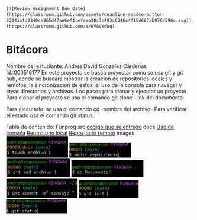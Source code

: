     [![Review Assignment Due Date](https://classroom.github.com/assets/deadline-readme-button-22041afd0340ce965d47ae6ef1cefeee28c7c493a6346c4f15d667ab976d596c.svg)](https://classroom.github.com/a/WV8VkdWq)
# Bitácora
Nombre del estudiante: Andres David Gonzalez Cardenas  
Id.:000516177
En este proyecto se busca proyectar como se usa git y git hub, donde se buscara mostrar la creacion de repositorios locales y remotos, la sincronizacion de estos, el uso de la consola para navegar y crear directorios y archivos.
Los pasos para clonar y ejecutar un proyecto
Para clonar el proyecto se usa el comando git clone -link del documento-

Para ejecutarlo: se usa el comando cd -nombre del archivo-
Para verificar el estado usa el comando git status

Tabla de contenido:
Funprog
src
[codigo que se entrego](./src/script.c.txt)
docs
[Uso de consola](./docs/uso_consola.md)
[Repositorio local](./docs/repositorio_local.md)
[Repositorio remoto](./docs/repositorio_remoto.md)
images
![imagen 1](images/a1.png)
![imagen 2](images/re.png)
![imagen 3](images/add.png)
![imagen 4](images/img1.png)
![imagen 5](images/comm.png)
![imagen 6](images/init.png)
![imagen 7](images/sta.png)
